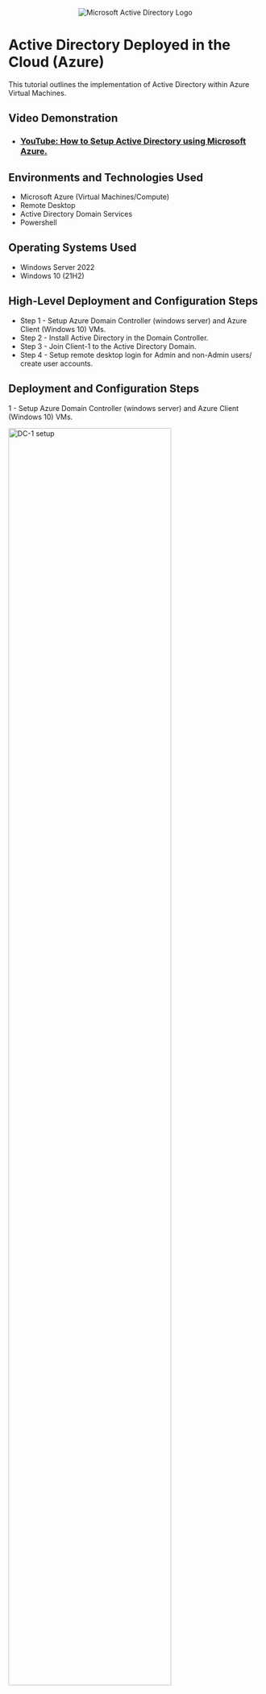 <p align="center">
<img src="https://i.imgur.com/pU5A58S.png" alt="Microsoft Active Directory Logo"/>
</p>

<h1>Active Directory Deployed in the Cloud (Azure)</h1>
This tutorial outlines the implementation of Active Directory within Azure Virtual Machines.<br />

<h2>Video Demonstration</h2>

- ### [YouTube: How to Setup Active Directory using Microsoft Azure.](https://www.youtube.com/watch?v=CHO33aQHrXU)


<h2>Environments and Technologies Used</h2>

- Microsoft Azure (Virtual Machines/Compute)
- Remote Desktop
- Active Directory Domain Services
- Powershell

<h2>Operating Systems Used</h2>

- Windows Server 2022
- Windows 10 (21H2)

<h2>High-Level Deployment and Configuration Steps</h2>

- Step 1 - Setup Azure Domain Controller (windows server) and Azure Client (Windows 10) VMs.
- Step 2 - Install Active Directory in the Domain Controller.
- Step 3 - Join Client-1 to the Active Directory Domain.
- Step 4 - Setup remote desktop login for Admin and non-Admin users/ create user accounts.

<h2>Deployment and Configuration Steps</h2>

1 - Setup Azure Domain Controller (windows server) and Azure Client (Windows 10) VMs.
<p>
<img src="https://i.imgur.com/b1zTN0s.png" height="80%" width="80%" alt="DC-1 setup"/>
</p>
<p>
Create a Virtual Machine for the Domain Controler.  First, name the Resource Group and then select a region for the Domain Controler or DC-1; the region is based on the region closest to your location.  Second, select the image, for example: Windows 22 Datacenter Server.  Third, select the size: Standard_E2s_v3-2vcpus, 16 Gib memory, and then scroll to the bottom. Click on Disks->Networking-> Review + create-> and finally Create Virtual Machine DC-1.  

Next, create the second Virtual Machine for Client-1.  The region should be the same as the area selected for the Domain Controler (DC-1).  For this VM, the image is Windows 10 Pro, version 21H2-64 Gen2.  The size will be the same as the first virtual machine (DC-1).  Scroll to the bottom, click on Disks
-> Networking-> Review + create, and then create Virtual Machine Client-1.
</p>
<br />

<p>
<img src="https://i.imgur.com/2XVxIgi.png" height="80%" width="80%" alt="DC-1 with a static private IP address"/>
</p>
<p>
The following step is to change the NIC Private IP address for DC-1 to static instead of dynamic. Go to DC-1, click the Networking tab, click the Network Interface number, click the IP Configurations tab, click the Private IP address, and then change the assignment from dynamic to static.
</p>
<br />

2 - Install Active Directory in the Domain Controller.
<p>
<img src="https://i.imgur.com/YFOxsr6.png" width="80%" alt="Active Directory"/>
</p>
<p>
Next step is to install the Active Directory on DC-1.  To install the Active Directory, click on "add roles and features" in Server Manager and then click "next" on the bottom.  Click on Server Selection on the left side, which will automatically take you to Server Roles; then select Active Direcotry Domain Services.  Click "add features", then click next, next, and next again.  Install "Active Directory Domain Services".
</p>
<br />

<p>
<img src="https://i.imgur.com/SZFfluD.png" height="80%" width="80%" alt="Creating a domain"/>
</p>
<p>
After installing Active Directory, go to the top right corner and click on the yellow exclamation mark sign.  Click "Promote this server to a domain controller", click "add a new forest", and then create a "Root Domain Name".  After DC-1 restarts, log back in using your domain name and login user name. Example: "mydomain.com\labuser".
</p>
<br />

<p>
<img src="https://i.imgur.com/LnJBSWa.png" height="50%" width="50%" alt="new employee creation"/>
</p>
<p>
Once the Active Directory installation has been completed, the next step is to create a some users. In the Search bar next to the Windows icon, type and go to "Active Directory Users and Computers", and create an Organizational Unit named "_EMPLOYEES". Inside the new folder, create an employee with your name and username.  Add the employee to the "Domain Admins" security group; log into DC-1 with that admin account.
</p>
<br />

3 - Join Client VM to the Active Directory Domain.
<p>
<img src="https://i.imgur.com/wGlVrmI.png" height="50%" width="50%"    alt="join client-1 to domain"/>
</p>
<p>
Next step is to join client-1 to the domain that was created. This will allow the created users or employees to log in, while using Client-1. Login to Client-1 in Remote Desktop and right-click the Windows icon (Start), and click System. Then click "Rename This PC (Advanced)".  Next click change, and enter the Domaine name. Enter the admin credential that was created on DC-1.  Once you click OK, an error message will appear.  The system reached out to the DNS Server to get the Domain Controler, but there is no Domain Control attached, so the DNS Servers needs to be changed to the Domain Controlers IP address.  
</p>
<br />

<p>
<img src="https://i.imgur.com/Ilp9boK.png" height="70%" width="70%" alt="client-1 creation"/>
</p>
<p>
To change the DNS Servers for Client-1 to the Domain Controls IP address, go to portal.azure.com.  Click on Virtual Machines, select DC-1, and click on Networking on the right. Copy the NIC Private IP address and go to Client-1.  Once in Client-1, click on Networking, click on Network Interface, click "DNS Severs", click custom, then enter DC-1's private IP.
</p>
<br />

<p>
<img src="https://i.imgur.com/28xtY50.png" height="50%" width="50%"    alt="join client-1 to domain"/>

Go back to Remote Desktop and login to Client-1.  Go to Search and open Command Prompt, type in "ipconfig /all" to check the DNS Servers to ensure the changes have been completed and the DC-1 IP address was updated.  Right-click Start, click System, click on Rename this PC (advanced), click on change, and enter the Domain name; for example: mydomain.com and click OK.
  
A Windows Security screen will pop up and will prompt you to enter a username and password.  Enter the domain admin account information and click OK.  You should receive a message "welcome to the mydomain.com domain".

<img src="https://i.imgur.com/pCPbzzF.png" height="50%" width="50%" alt="allow domain users"/>
</p>
<p>
<img src="https://i.imgur.com/FumIpuQ.png" height="50%" width="50%" alt="non-Admin employee login"/>
</p>
<p>

4 - Setup remote desktop login for Admin and non-Admin users/ create user accounts.
<p>
<img src="https://i.imgur.com/zQthe6G.png" height="50%" width="50%"    alt="final login"/>
</p>
<p>
Lastly, we need to allow non-Admin users access to remote desktop. login to Client-1 using the admin account. Next, go to System, then click "remote desktop", then allow "domain users". The Active Directory is now completely set up and users can log in remotely using Client-1.
</p>
<br />
